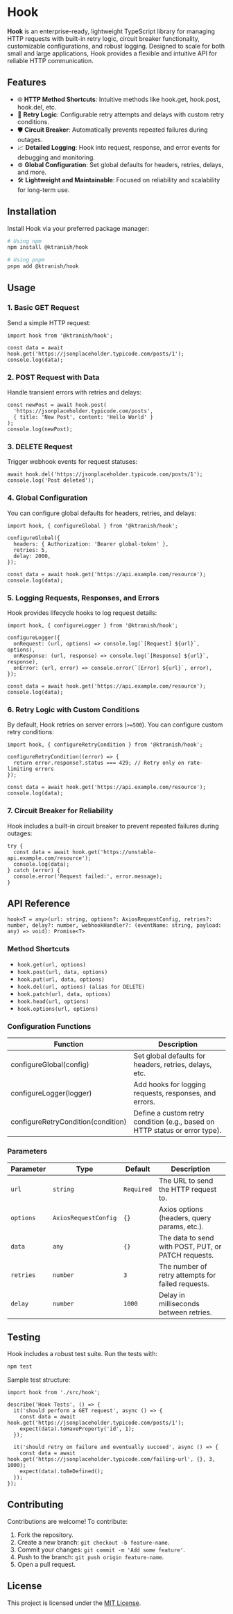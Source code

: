 # Hook

**Hook** is an enterprise-ready, lightweight TypeScript library for managing HTTP requests with built-in retry logic, circuit breaker functionality, customizable configurations, and robust logging. Designed to scale for both small and large applications, Hook provides a flexible and intuitive API for reliable HTTP communication.

## Features

- 🌐 **HTTP Method Shortcuts**: Intuitive methods like hook.get, hook.post, hook.del, etc.
- 🔄 **Retry Logic**: Configurable retry attempts and delays with custom retry conditions.
- 🛡️ **Circuit Breaker**: Automatically prevents repeated failures during outages.
- 📈 **Detailed Logging**: Hook into request, response, and error events for debugging and monitoring.
- ⚙️ **Global Configuration**: Set global defaults for headers, retries, delays, and more.
- 🛠️ **Lightweight and Maintainable**: Focused on reliability and scalability for long-term use.

## Installation

Install Hook via your preferred package manager:

```bash
# Using npm
npm install @ktranish/hook

# Using pnpm
pnpm add @ktranish/hook
```

## Usage

### 1. Basic GET Request

Send a simple HTTP request:

```tsx
import hook from '@ktranish/hook';

const data = await hook.get('https://jsonplaceholder.typicode.com/posts/1');
console.log(data);
```

### 2. POST Request with Data

Handle transient errors with retries and delays:

```tsx
const newPost = await hook.post(
  'https://jsonplaceholder.typicode.com/posts',
  { title: 'New Post', content: 'Hello World' }
);
console.log(newPost);
```

### 3. DELETE Request

Trigger webhook events for request statuses:

```tsx
await hook.del('https://jsonplaceholder.typicode.com/posts/1');
console.log('Post deleted');
```

### 4. Global Configuration

You can configure global defaults for headers, retries, and delays:

```tsx
import hook, { configureGlobal } from '@ktranish/hook';

configureGlobal({
  headers: { Authorization: 'Bearer global-token' },
  retries: 5,
  delay: 2000,
});

const data = await hook.get('https://api.example.com/resource');
console.log(data);
```

### 5. Logging Requests, Responses, and Errors

Hook provides lifecycle hooks to log request details:

```tsx
import hook, { configureLogger } from '@ktranish/hook';

configureLogger({
  onRequest: (url, options) => console.log(`[Request] ${url}`, options),
  onResponse: (url, response) => console.log(`[Response] ${url}`, response),
  onError: (url, error) => console.error(`[Error] ${url}`, error),
});

const data = await hook.get('https://api.example.com/resource');
console.log(data);
```

### 6. Retry Logic with Custom Conditions

By default, Hook retries on server errors (`>=500`). You can configure custom retry conditions:

```tsx
import hook, { configureRetryCondition } from '@ktranish/hook';

configureRetryCondition((error) => {
  return error.response?.status === 429; // Retry only on rate-limiting errors
});

const data = await hook.get('https://api.example.com/resource');
console.log(data);
```

### 7. Circuit Breaker for Reliability

Hook includes a built-in circuit breaker to prevent repeated failures during outages:

```tsx
try {
  const data = await hook.get('https://unstable-api.example.com/resource');
  console.log(data);
} catch (error) {
  console.error('Request failed:', error.message);
}
```

## API Reference

`hook<T = any>(url: string, options?: AxiosRequestConfig, retries?: number, delay?: number, webhookHandler?: (eventName: string, payload: any) => void): Promise<T>`

### Method Shortcuts

- `hook.get(url, options)`
- `hook.post(url, data, options)`
- `hook.put(url, data, options)`
- `hook.del(url, options) (alias for DELETE)`
- `hook.patch(url, data, options)`
- `hook.head(url, options)`
- `hook.options(url, options)`

### Configuration Functions

| Function                                 | Description                                                                 |
| ---------------------------------------- | ----------------------------------------------------------------------------|
| configureGlobal(config)                  | Set global defaults for headers, retries, delays, etc.                      |
| configureLogger(logger)                  | Add hooks for logging requests, responses, and errors.                      |
| configureRetryCondition(condition)       | Define a custom retry condition (e.g., based on HTTP status or error type). |

### Parameters

| Parameter | Type                 | Default    | Description                                         |
| --------- | -------------------- | ---------- | --------------------------------------------------- |
| `url`     | `string`             | `Required` | The URL to send the HTTP request to.                |
| `options` | `AxiosRequestConfig` | `{}`       | Axios options (headers, query params, etc.).        |
| `data`    | `any`                | `{}`       | The data to send with POST, PUT, or PATCH requests. |
| `retries` | `number`             | `3`        | The number of retry attempts for failed requests.   |
| `delay`   | `number`             | `1000`     | Delay in milliseconds between retries.              |

## Testing

Hook includes a robust test suite. Run the tests with:

```bash
npm test
```

Sample test structure:

```tsx
import hook from './src/hook';

describe('Hook Tests', () => {
  it('should perform a GET request', async () => {
    const data = await hook.get('https://jsonplaceholder.typicode.com/posts/1');
    expect(data).toHaveProperty('id', 1);
  });

  it('should retry on failure and eventually succeed', async () => {
    const data = await hook.get('https://jsonplaceholder.typicode.com/failing-url', {}, 3, 1000);
    expect(data).toBeDefined();
  });
});
```

## Contributing

Contributions are welcome! To contribute:

1. Fork the repository.
2. Create a new branch: `git checkout -b feature-name`.
3. Commit your changes: `git commit -m 'Add some feature'`.
4. Push to the branch: `git push origin feature-name`.
5. Open a pull request.

## License

This project is licensed under the [MIT License](LICENSE).
